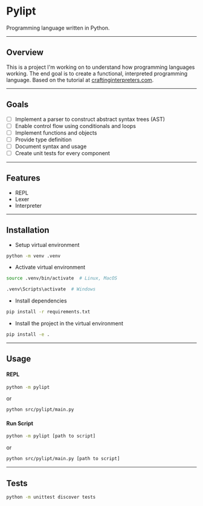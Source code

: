 # Pylipt

Programming language written in Python.

---

## Overview

This is a project I'm working on to understand how programming languages working.
The end goal is to create a functional, interpreted programming language.
Based on the tutorial at [craftinginterpreters.com](craftinginterpreters.com).

---
## Goals

- [ ] Implement a parser to construct abstract syntax trees (AST)
- [ ] Enable control flow using conditionals and loops
- [ ] Implement functions and objects
- [ ] Provide type definition
- [ ] Document syntax and usage
- [ ] Create unit tests for every component 

---

## Features

- REPL
- Lexer
- Interpreter

---

## Installation

- Setup virtual environment

```bash
python -m venv .venv
```
- Activate virtual environment

```bash
source .venv/bin/activate  # Linux, MacOS
```
```bash
.venv\Scripts\activate  # Windows
```

- Install dependencies

```bash
pip install -r requirements.txt
````

- Install the project in the virtual environment

```bash
pip install -e .
```

---

## Usage

#### REPL

```bash
python -m pylipt
```

 or

```bash
python src/pylipt/main.py
```

#### Run Script

```bash
python -m pylipt [path to script]
```

 or

```bash
python src/pylipt/main.py [path to script]
```

---

## Tests

```bash
python -m unittest discover tests
```

